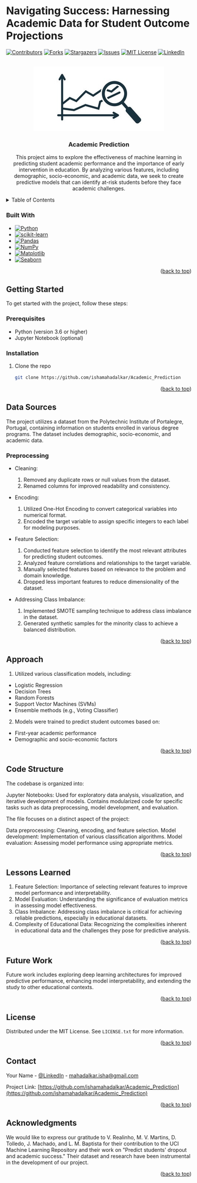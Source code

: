 # Navigating Success: Harnessing Academic Data for Student Outcome Projections

<!-- Improved compatibility of back to top link: See: https://github.com/othneildrew/Best-README-Template/pull/73 -->
<a name="readme-top"></a>

<!-- PROJECT SHIELDS -->
<!--
*** I'm using markdown "reference style" links for readability.
*** Reference links are enclosed in brackets [ ] instead of parentheses ( ).
*** See the bottom of this document for the declaration of the reference variables
*** for contributors-url, forks-url, etc. This is an optional, concise syntax you may use.
*** https://www.markdownguide.org/basic-syntax/#reference-style-links
-->
[![Contributors][contributors-shield]][contributors-url]
[![Forks][forks-shield]][forks-url]
[![Stargazers][stars-shield]][stars-url]
[![Issues][issues-shield]][issues-url]
[![MIT License][license-shield]][license-url]
[![LinkedIn][linkedin-shield]][linkedin-url]


<!-- PROJECT LOGO -->
<br />
<div align="center">
  <a href="https://github.com/ishamahadalkar/Nashville_Housing">
    <img src="logo.jpeg" alt="Logo" >
  </a>
  
<!-- Section Name tag -->
<a name="#about-the-project"></a>
<h3 align="center">Academic Prediction</h3>

  <p align="center">
    This project aims to explore the effectiveness of machine learning in predicting student academic performance and the importance of early intervention in education. By analyzing various features, including demographic, socio-economic, and academic data, we seek to create predictive models that can identify at-risk students before they face academic challenges.
    <br />
  </p>
</div>



<!-- TABLE OF CONTENTS -->
<details>
  <summary>Table of Contents</summary>
  <ol>
    <li>
      <a href="#about-the-project">About The Project</a>
      <ul>
        <li><a href="#built-with">Built With</a></li>
      </ul>
    </li>
    <li>
      <a href="#getting-started">Getting Started</a>
      <ul>
        <li><a href="#prerequisites">Prerequisites</a></li>
        <li><a href="#installation">Installation</a></li>
      </ul>
    </li>
    <li><a href="#data-sources">Data Sources</a>
      <ul>
          <li><a href="#preprocessing">Preprocessing</a></li>
      </ul>
    </li>
    <li><a href="#approach">Approach</a></li>
    <li><a href="#code-structure">Code Structure</a></li>
    <li><a href="#lessons-learned">Lessons Learned</a></li>
    <li><a href="#future-work">Future Work</a></li>
    <li><a href="#license">License</a></li>
    <li><a href="#contact">Contact</a></li>
    <li><a href="#acknowledgments">Acknowledgments</a></li>
  </ol>
</details>

<!-- Section Name tag -->
<a name="#built-with"></a>

### Built With

* [![Python][python-badge]][python-url]
* [![scikit-learn][scikit-learn-badge]][scikit-learn-url]
* [![Pandas][pandas-badge]][pandas-url]
* [![NumPy][numpy-badge]][numpy-url]
* [![Matplotlib][matplotlib-badge]][matplotlib-url]
* [![Seaborn][seaborn-badge]][seaborn-url]


<p align="right">(<a href="#readme-top">back to top</a>)</p>


<!-- GETTING STARTED -->
## Getting Started

To get started with the project, follow these steps:

<!-- Section Name tag -->
<a name="#getting-started"></a>

### Prerequisites

<!-- Section Name tag -->
<a name="#prerequisites"></a>

- Python (version 3.6 or higher)
- Jupyter Notebook (optional)

### Installation

<!-- Section Name tag -->
<a name="#installation"></a>

1. Clone the repo
   ```sh
   git clone https://github.com/ishamahadalkar/Academic_Prediction
   ```
   
<p align="right">(<a href="#readme-top">back to top</a>)</p>

<!-- DATA SOURCES -->
## Data Sources

<!-- Section Name tag -->
<a name="#data-sources"></a>

The project utilizes a dataset from the Polytechnic Institute of Portalegre, Portugal, containing information on students enrolled in various degree programs. The dataset includes demographic, socio-economic, and academic data.

### Preprocessing

<!-- Section Name tag -->
<a name="#preprocessing"></a>

- Cleaning:

  1. Removed any duplicate rows or null values from the dataset.
  2. Renamed columns for improved readability and consistency.

- Encoding:

  1. Utilized One-Hot Encoding to convert categorical variables into numerical format.
  2. Encoded the target variable to assign specific integers to each label for modeling purposes.

- Feature Selection:

  1. Conducted feature selection to identify the most relevant attributes for predicting student outcomes.
  2. Analyzed feature correlations and relationships to the target variable.
  3. Manually selected features based on relevance to the problem and domain knowledge.
  4. Dropped less important features to reduce dimensionality of the dataset.

- Addressing Class Imbalance:

  1. Implemented SMOTE sampling technique to address class imbalance in the dataset.
  2. Generated synthetic samples for the minority class to achieve a balanced distribution.

<p align="right">(<a href="#readme-top">back to top</a>)</p>


<!-- APPROACH -->
## Approach

<!-- Section Name tag -->
<a name="#approach"></a>

1. Utilized various classification models, including:
  - Logistic Regression
  - Decision Trees
  - Random Forests
  - Support Vector Machines (SVMs)
  - Ensemble methods (e.g., Voting Classifier)

2. Models were trained to predict student outcomes based on:
  - First-year academic performance
  - Demographic and socio-economic factors


<p align="right">(<a href="#readme-top">back to top</a>)</p>

<!-- CODE STRUCTURE -->
## Code Structure

<!-- Section Name tag -->
<a name="#code-structure"></a>

The codebase is organized into:

Jupyter Notebooks: Used for exploratory data analysis, visualization, and iterative development of models. Contains modularized code for specific tasks such as data preprocessing, model development, and evaluation.

The file focuses on a distinct aspect of the project:

Data preprocessing: Cleaning, encoding, and feature selection.
Model development: Implementation of various classification algorithms.
Model evaluation: Assessing model performance using appropriate metrics.


<p align="right">(<a href="#readme-top">back to top</a>)</p>


<!-- Lessons Learned -->
## Lessons Learned

<!-- Section Name tag -->
<a name="#lessons-learned"></a>

1. Feature Selection: Importance of selecting relevant features to improve model performance and interpretability.
2. Model Evaluation: Understanding the significance of evaluation metrics in assessing model effectiveness.
3. Class Imbalance: Addressing class imbalance is critical for achieving reliable predictions, especially in educational datasets.
4. Complexity of Educational Data: Recognizing the complexities inherent in educational data and the challenges they pose for predictive analysis.

<p align="right">(<a href="#readme-top">back to top</a>)</p>

<!-- FUTURE WORK -->
## Future Work

<!-- Section Name tag -->
<a name="#future-work"></a>

Future work includes exploring deep learning architectures for improved predictive performance, enhancing model interpretability, and extending the study to other educational contexts.

<p align="right">(<a href="#readme-top">back to top</a>)</p>


<!-- LICENSE -->
## License

<!-- Section Name tag -->
<a name="#license"></a>

Distributed under the MIT License. See `LICENSE.txt` for more information.

<p align="right">(<a href="#readme-top">back to top</a>)</p>



<!-- CONTACT -->
## Contact

<!-- Section Name tag -->
<a name="#contact"></a>

Your Name - [@LinkedIn]([linked-url]) - mahadalkar.isha@gmail.com

Project Link: [https://github.com/ishamahadalkar/Academic_Prediction](https://github.com/ishamahadalkar/Academic_Prediction)

<p align="right">(<a href="#readme-top">back to top</a>)</p>



<!-- ACKNOWLEDGMENTS -->
## Acknowledgments

<!-- Section Name tag -->
<a name="#acknowledgments"></a>

We would like to express our gratitude to V. Realinho, M. V. Martins, D. Tolledo, J. Machado, and L. M. Baptista for their contribution to the UCI Machine Learning Repository and their work on "Predict students' dropout and academic success." Their dataset and research have been instrumental in the development of our project.

<p align="right">(<a href="#readme-top">back to top</a>)</p>



<!-- MARKDOWN LINKS & IMAGES -->
<!-- https://www.markdownguide.org/basic-syntax/#reference-style-links -->
[repository-name]: https://github.com/ishamahadalkar/Academic_Prediction
[contributors-shield]: https://img.shields.io/github/contributors/ishamahadalkar/Academic_Prediction.svg?style=for-the-badge
[contributors-url]: https://github.com/ishamahadalkar/Academic_Prediction/graphs/contributors
[forks-shield]: https://img.shields.io/github/forks/ishamahadalkar/Academic_Prediction.svg?style=for-the-badge
[forks-url]: https://github.com/ishamahadalkar/Academic_Prediction/network/members
[stars-shield]: https://img.shields.io/github/stars/ishamahadalkar/Academic_Prediction.svg?style=for-the-badge
[stars-url]: https://github.com/ishamahadalkar/Academic_Prediction/stargazers
[issues-shield]: https://img.shields.io/github/issues/ishamahadalkar/Academic_Prediction.svg?style=for-the-badge
[issues-url]: https://github.com/ishamahadalkar/Academic_Prediction/issues
[license-shield]: https://img.shields.io/github/license/ishamahadalkar/Academic_Prediction.svg?style=for-the-badge
[license-url]: https://github.com/ishamahadalkar/Academic_Prediction/blob/master/LICENSE.txt
[linkedin-shield]: https://img.shields.io/badge/-LinkedIn-black.svg?style=for-the-badge&logo=linkedin&colorB=555
[linkedin-url]: https://linkedin.com/in/isha-mahadalkar

[python-badge]: https://img.shields.io/badge/Python-3776AB?style=for-the-badge&logo=python&logoColor=white
[scikit-learn-badge]: https://img.shields.io/badge/scikit--learn-F7931E?style=for-the-badge&logo=scikit-learn&logoColor=white
[pandas-badge]: https://img.shields.io/badge/Pandas-150458?style=for-the-badge&logo=pandas&logoColor=white
[numpy-badge]: https://img.shields.io/badge/NumPy-013243?style=for-the-badge&logo=numpy&logoColor=white
[matplotlib-badge]: https://img.shields.io/badge/Matplotlib-3776AB?style=for-the-badge&logo=matplotlib&logoColor=white
[seaborn-badge]: https://img.shields.io/badge/Seaborn-008ABC?style=for-the-badge&logo=seaborn&logoColor=white

[python-url]: https://www.python.org/
[scikit-learn-url]: https://scikit-learn.org/
[pandas-url]: https://pandas.pydata.org/
[numpy-url]: https://numpy.org/
[matplotlib-url]: https://matplotlib.org/
[seaborn-url]: https://seaborn.pydata.org/


